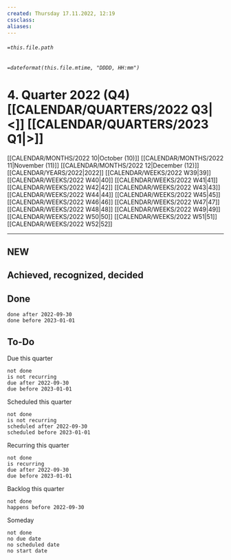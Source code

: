 ```yaml
---
created: Thursday 17.11.2022, 12:19
cssclass:
aliases:
---
```

###### `=this.file.path`
###### `=dateformat(this.file.mtime, "DDDD, HH:mm")`
# 4. Quarter 2022 (Q4) [[CALENDAR/QUARTERS/2022 Q3|<]] [[CALENDAR/QUARTERS/2023 Q1|>]]
[[CALENDAR/MONTHS/2022 10|October (10)]] [[CALENDAR/MONTHS/2022 11|November (11)]] [[CALENDAR/MONTHS/2022 12|December (12)]] [[CALENDAR/YEARS/2022|2022]]
[[CALENDAR/WEEKS/2022 W39|39]] [[CALENDAR/WEEKS/2022 W40|40]] [[CALENDAR/WEEKS/2022 W41|41]] [[CALENDAR/WEEKS/2022 W42|42]] [[CALENDAR/WEEKS/2022 W43|43]] [[CALENDAR/WEEKS/2022 W44|44]] [[CALENDAR/WEEKS/2022 W45|45]] [[CALENDAR/WEEKS/2022 W46|46]] [[CALENDAR/WEEKS/2022 W47|47]] [[CALENDAR/WEEKS/2022 W48|48]] [[CALENDAR/WEEKS/2022 W49|49]] [[CALENDAR/WEEKS/2022 W50|50]] [[CALENDAR/WEEKS/2022 W51|51]] [[CALENDAR/WEEKS/2022 W52|52]] 

---

## NEW
## Achieved, recognized, decided
## Done

```tasks
done after 2022-09-30
done before 2023-01-01
```

## To-Do

Due this quarter
```tasks
not done
is not recurring
due after 2022-09-30
due before 2023-01-01
```

Scheduled this quarter
```tasks
not done
is not recurring
scheduled after 2022-09-30
scheduled before 2023-01-01
```

Recurring this quarter
```tasks
not done
is recurring
due after 2022-09-30
due before 2023-01-01
```

Backlog this quarter
```tasks
not done
happens before 2022-09-30
```

Someday
```tasks
not done
no due date
no scheduled date
no start date
```
